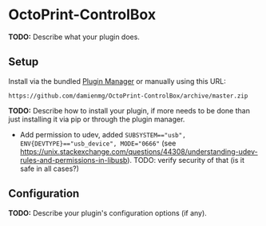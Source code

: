 # OctoPrint-ControlBox

**TODO:** Describe what your plugin does.

## Setup

Install via the bundled [Plugin Manager](https://github.com/foosel/OctoPrint/wiki/Plugin:-Plugin-Manager)
or manually using this URL:

    https://github.com/damienmg/OctoPrint-ControlBox/archive/master.zip

**TODO:** Describe how to install your plugin, if more needs to be done than just installing it via pip or through
the plugin manager.

- Add permission to udev, added `SUBSYSTEM=="usb", ENV{DEVTYPE}=="usb_device", MODE="0666"` (see https://unix.stackexchange.com/questions/44308/understanding-udev-rules-and-permissions-in-libusb). TODO: verify security of that (is it safe in all cases?)

## Configuration

**TODO:** Describe your plugin's configuration options (if any).
